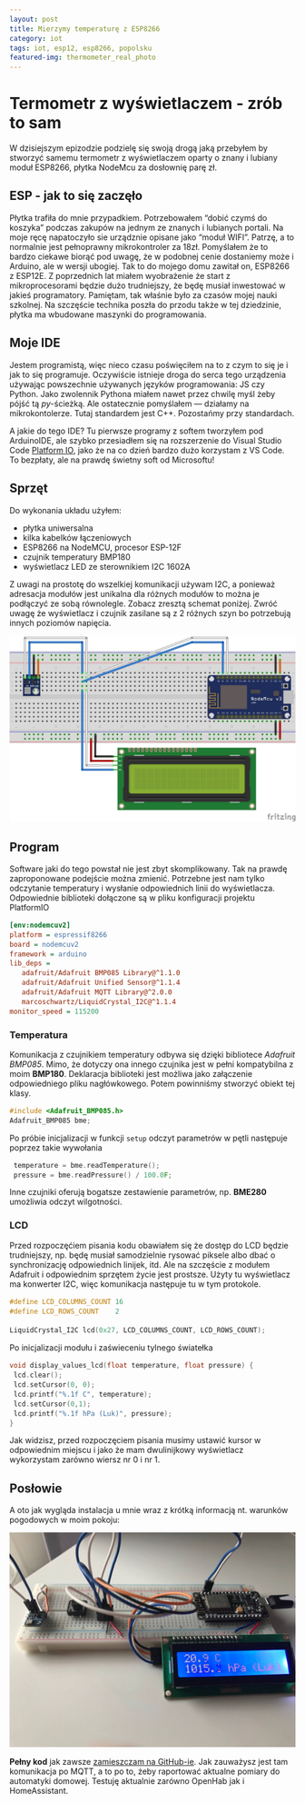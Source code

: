 ```yaml
---
layout: post
title: Mierzymy temperaturę z ESP8266
category: iot
tags: iot, esp12, esp8266, popolsku
featured-img: thermometer_real_photo
---
```


# Termometr z wyświetlaczem - zrób to sam
W dzisiejszym epizodzie podzielę się swoją drogą jaką przebyłem by stworzyć samemu termometr z wyświetlaczem oparty o znany i lubiany moduł ESP8266, płytka NodeMcu za dosłownię parę zł.

## ESP - jak to się zaczęło
Płytka trafiła do mnie przypadkiem. Potrzebowałem “dobić czymś do koszyka” podczas zakupów na jednym ze znanych i lubianych portali. Na moje ręcę napatoczyło sie urządznie opisane jako “moduł WIFI”. Patrzę, a to normalnie jest pełnoprawny mikrokontroler za 18zł. Pomyślałem że to bardzo ciekawe biorąć pod uwagę, że w podobnej cenie dostaniemy może i Arduino, ale w wersji ubogiej. Tak to do mojego domu zawitał on, ESP8266 z ESP12E. Z poprzednich lat miałem wyobrażenie że start z mikroprocesorami będzie dużo trudniejszy, że będę musiał inwestować w jakieś programatory. Pamiętam, tak właśnie było za czasów mojej nauki szkolnej. Na szczęście technika poszła do przodu także w tej dziedzinie, płytka ma wbudowane maszynki do programowania.

## Moje IDE
Jestem programistą, więc nieco czasu poświęciłem na to z czym to się je i jak to się programuje. Oczywiście istnieje droga do serca tego urządzenia używając powszechnie używanych języków programowania: JS czy Python. Jako zwolennik Pythona miałem nawet przez chwilę myśl żeby pójść tą *py*-ścieżką. Ale ostatecznie pomyślałem — działamy na mikrokontolerze. Tutaj standardem jest C++. Pozostańmy przy standardach. 

A jakie do tego IDE? Tu pierwsze programy z softem tworzyłem pod ArduinoIDE, ale szybko przesiadłem się na rozszerzenie do Visual Studio Code [Platform IO](https://platformio.org/install/ide?install=vscode), jako że na co dzień bardzo dużo korzystam z VS Code. To bezpłaty, ale na prawdę świetny soft od Microsoftu!

## Sprzęt
Do wykonania układu użyłem:
- płytka uniwersalna
- kilka kabelków łączeniowych
- ESP8266 na NodeMCU, procesor ESP-12F
- czujnik temperatury BMP180
- wyświetlacz LED ze sterownikiem I2C 1602A

Z uwagi na prostotę do wszelkiej komunikacji używam I2C, a ponieważ adresacja modułów jest unikalna dla różnych modułów to można je podłączyć ze sobą równolegle. Zobacz zresztą schemat poniżej. Zwróć uwagę że wyświetlacz i czujnik zasilane są z 2 różnych szyn bo potrzebują innych poziomów napięcia.

![](/assets/img/posts/thermometer_wiring.jpg)


## Program
Software jaki do tego powstał nie jest zbyt skomplikowany. Tak na prawdę zaproponowane podejście można zmienić. Potrzebne jest nam tylko odczytanie temperatury i wysłanie odpowiednich linii do wyświetlacza. Odpowiednie biblioteki dołączone są w pliku konfiguracji projektu PlatformIO
```ini
[env:nodemcuv2]
platform = espressif8266
board = nodemcuv2
framework = arduino
lib_deps =
   adafruit/Adafruit BMP085 Library@^1.1.0
   adafruit/Adafruit Unified Sensor@^1.1.4
   adafruit/Adafruit MQTT Library@^2.0.0
   marcoschwartz/LiquidCrystal_I2C@^1.1.4
monitor_speed = 115200

```

### Temperatura

Komunikacja z czujnikiem temperatury odbywa się dzięki bibliotece *Adafruit BMP085*. Mimo, że dotyczy ona innego czujnika jest w pełni kompatybilna z moim **BMP180**. Deklaracja biblioteki jest możliwa jako załączenie odpowiedniego pliku nagłówkowego. Potem powinniśmy stworzyć obiekt tej klasy.

```cpp
#include <Adafruit_BMP085.h>
Adafruit_BMP085 bme;
```

Po próbie inicjalizacji w funkcji `setup` odczyt parametrów w pętli następuje poprzez takie wywołania

```cpp
 temperature = bme.readTemperature();
 pressure = bme.readPressure() / 100.0F;
```
Inne czujniki oferują bogatsze zestawienie parametrów, np. **BME280** umożliwia odczyt wilgotności.

### LCD
Przed rozpoczęćiem pisania kodu obawiałem się że dostęp do LCD będzie trudniejszy, np. będę musiał samodzielnie rysować piksele albo dbać o synchronizację odpowiednich linijek, itd. Ale na szczęście z modułem Adafruit i odpowiednim sprzętem życie jest prostsze. Użyty tu wyświetlacz ma konwerter I2C, więc komunikacja następuje tu w tym protokole.

```cpp
#define LCD_COLUMNS_COUNT 16
#define LCD_ROWS_COUNT    2
 
LiquidCrystal_I2C lcd(0x27, LCD_COLUMNS_COUNT, LCD_ROWS_COUNT); 
```
Po inicjalizacji modułu i zaświeceniu tylnego światełka
```cpp
void display_values_lcd(float temperature, float pressure) {
 lcd.clear();
 lcd.setCursor(0, 0);
 lcd.printf("%.1f C", temperature);
 lcd.setCursor(0,1);
 lcd.printf("%.1f hPa (Luk)", pressure);
}
```
Jak widzisz, przed rozpoczęciem pisania musimy ustawić kursor w odpowiednim miejscu i jako że mam dwulinijkowy wyświetlacz wykorzystam zarówno wiersz nr 0 i nr 1.

## Posłowie
A oto jak wygląda instalacja u mnie wraz z krótką informacją nt. warunków pogodowych w moim pokoju:

![](/assets/img/posts/thermometer_real_photo.jpg)

**Pełny kod** jak zawsze [zamieszczam na GitHub-ie](https://github.com/lukaszkuczynski/my-iot-projects/blob/master/termometr/src/main.cpp). Jak zauważysz jest tam komunikacja po MQTT, a to po to, żeby raportować aktualne pomiary do automatyki domowej. Testuję aktualnie zarówno OpenHab jak i HomeAssistant.